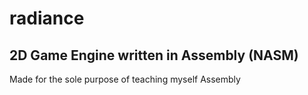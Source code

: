 # radiance
2D Game Engine written in Assembly (NASM)
-----------
Made for the sole purpose of teaching myself Assembly
